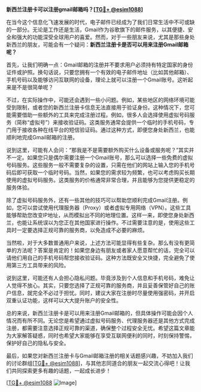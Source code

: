 **新西兰注册卡可以注册gmail邮箱吗？[[TG💪+ @esim1088](https://t.me/s/esim1088)]**

在当今这个信息化飞速发展的时代，电子邮件已经成为了我们日常生活中不可或缺的一部分。无论是工作还是生活，Gmail作为谷歌旗下的邮件服务，以其便捷、安全和强大的功能深受全球用户的喜爱。然而，对于一些朋友来说，尤其是那些身处新西兰的朋友，可能会有一个疑问：**新西兰注册卡是否可以用来注册Gmail邮箱呢？**

首先，让我们明确一点：Gmail邮箱的注册并不要求用户必须持有特定国家的身份证件或护照。换句话说，只要您拥有一个有效的电子邮件地址（比如其他邮箱）、手机号码以及能够访问互联网的设备，理论上就可以注册一个Gmail账号。这听起来是不是很简单呢？

不过，在实际操作中，可能还会遇到一些小问题。例如，某些地区的网络环境可能受到限制，或者您的新西兰注册卡信息无法直接用于验证身份。这种情况下，您可能需要借助一些额外的工具来完成注册过程。例如，很多人会选择使用虚拟号码服务（简称“虚拟号”）来接收验证码。这类服务通常会提供一个临时的手机号码，专门用于接收各种在线平台的短信验证码。通过这种方式，即便您身处新西兰，也能顺利地完成Gmail邮箱的注册。

说到这里，可能有人会问：“那我是不是需要额外购买什么设备或服务呢？”其实并不一定。如果您只是偶尔需要注册一个Gmail账号，那么可以选择一些免费的虚拟号码服务。这些服务一般不需要复杂的设置，只需在他们的网站上输入您的手机号码后即可获取一个临时号码。当然，如果您的需求较为频繁，也可以考虑购买长期使用的虚拟号码服务。这类服务的价格通常非常合理，并且能够为您提供更稳定的服务体验。

除了虚拟号码服务外，还有一些其他的技巧可以帮助您顺利完成Gmail注册。例如，您可以尝试使用代理服务器（Proxy）或者虚拟专用网络（VPN）。这些工具能够帮助您改变IP地址，从而模拟出不同的地理位置。这样一来，即使您身处新西兰，也能让系统误以为您正在其他国家进行操作。不过需要注意的是，使用这些工具时一定要选择正规可靠的服务商，以免造成不必要的麻烦。

当然啦，对于大多数普通用户来说，上述方法可能显得有些复杂。那么有没有更简单的方法呢？答案是肯定的！如果您身边有朋友或者家人愿意帮忙的话，完全可以请他们用自己的手机号码帮您接收验证码。这种方法既安全又快捷，完全避免了使用第三方工具带来的风险。

说到这里，可能还有人会担心隐私问题。毕竟涉及到个人信息和手机号码，难免让人觉得不放心。其实，只要您选择了正规可靠的服务商，并且妥善保管好自己的账户信息，就完全不必过于担忧。同时，建议大家在注册时尽量使用强密码，并开启双重认证功能，这样可以大大提升账户的安全性。

总的来说，新西兰注册卡是可以用来注册Gmail邮箱的，但具体操作可能会因个人情况而有所不同。无论您是希望通过虚拟号码服务、代理服务器还是其他方式完成注册，都需要注意选择正规可靠的渠道，确保整个过程安全无忧。希望这篇文章能为大家解答疑惑，同时也希望大家能够在享受互联网便利的同时，时刻保持警惕，保护好自己的隐私与安全。

最后，如果您对新西兰注册卡与Gmail邮箱注册的相关话题感兴趣，不妨加入我们的讨论群组[[TG💪+ @esim1088](https://t.me/s/esim1088)]，与其他志同道合的朋友一起交流心得吧！让我们共同探索更多有趣的话题，一起成长进步！

[[TG💪+ @esim1088](https://t.me/s/esim1088) ![Image](https://i.postimg.cc/4NQfJmqS/Snipaste-2025-05-13-00-14-12.png)]